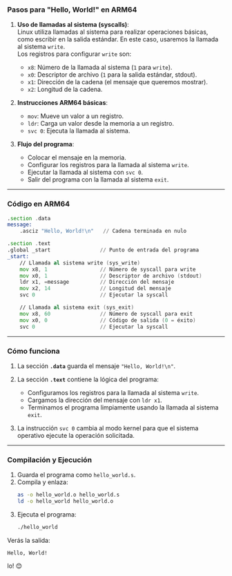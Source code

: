 

### Pasos para "Hello, World!" en ARM64

1. **Uso de llamadas al sistema (syscalls)**:  
   Linux utiliza llamadas al sistema para realizar operaciones básicas, como escribir en la salida estándar. En este caso, usaremos la llamada al sistema `write`.  
   Los registros para configurar `write` son:
   - `x8`: Número de la llamada al sistema (`1` para `write`).
   - `x0`: Descriptor de archivo (`1` para la salida estándar, stdout).
   - `x1`: Dirección de la cadena (el mensaje que queremos mostrar).
   - `x2`: Longitud de la cadena.

2. **Instrucciones ARM64 básicas**:
   - `mov`: Mueve un valor a un registro.
   - `ldr`: Carga un valor desde la memoria a un registro.
   - `svc 0`: Ejecuta la llamada al sistema.

3. **Flujo del programa**:
   - Colocar el mensaje en la memoria.
   - Configurar los registros para la llamada al sistema `write`.
   - Ejecutar la llamada al sistema con `svc 0`.
   - Salir del programa con la llamada al sistema `exit`.

---

### Código en ARM64

```asm
.section .data
message:
    .asciz "Hello, World!\n"   // Cadena terminada en nulo

.section .text
.global _start                // Punto de entrada del programa
_start:
    // Llamada al sistema write (sys_write)
    mov x8, 1                 // Número de syscall para write
    mov x0, 1                 // Descriptor de archivo (stdout)
    ldr x1, =message          // Dirección del mensaje
    mov x2, 14                // Longitud del mensaje
    svc 0                     // Ejecutar la syscall

    // Llamada al sistema exit (sys_exit)
    mov x8, 60                // Número de syscall para exit
    mov x0, 0                 // Código de salida (0 = éxito)
    svc 0                     // Ejecutar la syscall
```

---

### Cómo funciona
1. La sección **`.data`** guarda el mensaje `"Hello, World!\n"`.
2. La sección **`.text`** contiene la lógica del programa:
   - Configuramos los registros para la llamada al sistema `write`.
   - Cargamos la dirección del mensaje con `ldr x1`.
   - Terminamos el programa limpiamente usando la llamada al sistema `exit`.

3. La instrucción `svc 0` cambia al modo kernel para que el sistema operativo ejecute la operación solicitada.

---

### Compilación y Ejecución
1. Guarda el programa como `hello_world.s`.
2. Compila y enlaza:
   ```bash
   as -o hello_world.o hello_world.s
   ld -o hello_world hello_world.o
   ```
3. Ejecuta el programa:
   ```bash
   ./hello_world
   ```

Verás la salida:
```
Hello, World!
```
lo! 😊
